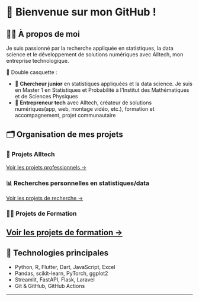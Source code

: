 # 👋 Bienvenue sur mon GitHub !

## 👨‍💻 À propos de moi
Je suis passionné par la recherche appliquée en statistiques, la data science et le développement de solutions numériques avec Alltech, mon entreprise technologique.

🎯 Double casquette :
- 🔬 **Chercheur junior** en statistiques appliquées et la data science. Je suis en Master 1 en Statistiques et Probabilité à l'Institut des Mathématiques et de Sciences Physiques
- 🧠 **Entrepreneur tech** avec Alltech, créateur de solutions numériques(app, web, montage vidéo, etc.), formation et accompagnement, projet communautaire

## 🗂️ Organisation de mes projets

### 🚀 Projets Alltech
[Voir les projets professionnels →](#alltech-projets)

### 📊 Recherches personnelles en statistiques/data
[Voir les projets de recherche →](#projets-de-recherche)

### 👨‍💻 Projets de Formation
[Voir les projets de formation →](#projets-de-formation)
---

## 🔧 Technologies principales
- Python, R, Flutter, Dart, JavaScript, Excel
- Pandas, scikit-learn, PyTorch, ggplot2
- Streamlit, FastAPI, Flask, Laravel
- Git & GitHub, GitHub Actions

---
